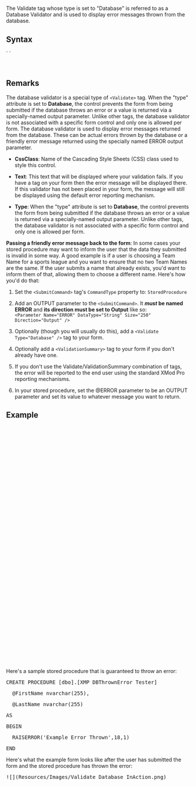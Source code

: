 # <Validate Type="database">





The Validate tag whose type is set to "Database" is referred to as a Database Validator and is used to display error messages thrown from the database.



## Syntax

<div class="Code" xmlns="http://www.w3.org/1999/xhtml">`<Validate`  
``    CssClass="_string_"  
``Text="_string_"  
    Type="Database"``  
`/> `</div>

 

## Remarks

The database validator is a special type of `<Validate>` tag. When the "type" attribute is set to **Database**, the control prevents the form from being submitted if the database throws an error or a value is returned via a specially-named output parameter. Unlike other <span style="font-family: monospace;"><Validate></span> tags, the database validator is not associated with a specific form control and only one is allowed per form. The database validator is used to display error messages returned from the database. These can be actual errors thrown by the database or a friendly error message returned using the specially named ERROR output parameter.

*   **CssClass**: Name of the Cascading Style Sheets (CSS) class used to style this control.  

*   **Text**: This text that will be displayed where your validation fails. If you have a <span style="font-family: monospace;" xmlns="http://www.w3.org/1999/xhtml"><ValidationSummary></span> tag on your form then the error message will be displayed there. If this validator has not been placed in your form, the message will still be displayed using the default error reporting mechanism.  

*   **Type**: When the "type" attribute is set to **Database**, the control prevents the form from being submitted if the database throws an error or a value is returned via a specially-named output parameter. Unlike other <span style="font-family: monospace;" xmlns="http://www.w3.org/1999/xhtml"><Validate></span> tags, the database validator is not associated with a specific form control and only one is allowed per form.

**Passing a friendly error message back to the form**: In some cases your stored procedure may want to inform the user that the data they submitted is invalid in some way. A good example is if a user is choosing a Team Name for a sports league and you want to ensure that no two Team Names are the same. If the user submits a name that already exists, you'd want to inform them of that, allowing them to choose a different name. Here's how you'd do that:

1.  Set the `<SubmitCommand>` tag's `CommandType` property to: `StoredProcedure`  

2.  Add an OUTPUT parameter to the `<SubmitCommand>`. It ***must* be named ERROR** and **its direction must be set to Output** like so:  
    `<Parameter Name="ERROR" DataType="String" Size="250" Direction="Output" />`  

3.  Optionally (though you will usually do this), add a `<Validate Type="Database" />` tag to your form.  

4.  Optionally add a `<ValidationSummary>` tag to your form if you don't already have one.  

5.  If you don't use the Validate/ValidationSummary combination of tags, the error will be reported to the end user using the standard XMod Pro reporting mechanisms.  

6.  In your stored procedure, set the @ERROR parameter to be an OUTPUT parameter and set its value to whatever message you want to return.  



## Example

<div>

<pre xml:space="preserve"><AddForm></pre>

<pre xml:space="preserve">  <SubmitCommand CommandText="XMP_ReturnValueTester" CommandType="StoredProcedure"></pre>

<pre xml:space="preserve">    <Parameter Name="FirstName" DataType="String" Size="25" /></pre>

<pre xml:space="preserve">    <Parameter Name="LastName" DataType="String" Size="25" /></pre>

<pre xml:space="preserve">  </SubmitCommand></pre>

<pre xml:space="preserve">  <div class="xmp-Authors xmp-form"></pre>

<pre xml:space="preserve">    <div class="xmp-form-row"></pre>

<pre xml:space="preserve">      <Label For="FirstName" Text="First Name" CssClass="NormalBold xmp-form-label" /></pre>

<pre xml:space="preserve">      <TextBox id="FirstName" DataField="FirstName" DataType="string" MaxLength="25" Width="165" /></pre>

<pre xml:space="preserve">    </div></pre>

<pre xml:space="preserve">    <div class="xmp-form-row"></pre>

<pre xml:space="preserve">      <Label For="LastName" Text="Last Name" CssClass="NormalBold xmp-form-label" /></pre>

<pre xml:space="preserve">      <TextBox Id="LastName" DataField="LastName" DataType="Decimal" MaxLength="25" Width="165" /></pre>

<pre xml:space="preserve">    </div></pre>

<pre xml:space="preserve">    <div class="kbxmFormRow"></pre>

<pre xml:space="preserve">      <span class="xmp-form-label">&nbsp;</span></pre>

<pre xml:space="preserve">      <AddButton Text="Add" CssClass="CommandButton xmp-button"  /> <CancelButton Text="Cancel" CssClass="CommandButton xmp-button" /></pre>

<pre xml:space="preserve">      <br /></pre>

<pre xml:space="preserve">    </div></pre>

<pre xml:space="preserve">   <span style="color: #ff0000;"><Validate Type="Database" /></span></pre>

<pre xml:space="preserve">      <ValidationSummary DisplayMode="BulletList"  CssClass="NormalRed xmp-validation-summary" /></pre>

<pre xml:space="preserve">  </div></pre>

<pre xml:space="preserve"></AddForm></pre>

Here's a sample stored procedure that is guaranteed to throw an error:

<pre xml:space="preserve">CREATE PROCEDURE [dbo].[XMP_DBThrownError_Tester]</pre>

<pre xml:space="preserve">  @FirstName nvarchar(255),</pre>

<pre xml:space="preserve">  @LastName nvarchar(255)</pre>

<pre xml:space="preserve">AS</pre>

<pre xml:space="preserve">BEGIN</pre>

<pre xml:space="preserve">  RAISERROR('Example Error Thrown',18,1)</pre>

<pre xml:space="preserve">END</pre>

Here's what the example form looks like after the user has submitted the form and the stored procedure has thrown the error:

<pre xml:space="preserve">![](Resources/Images/Validate_Database_InAction.png)</pre>

</div>


